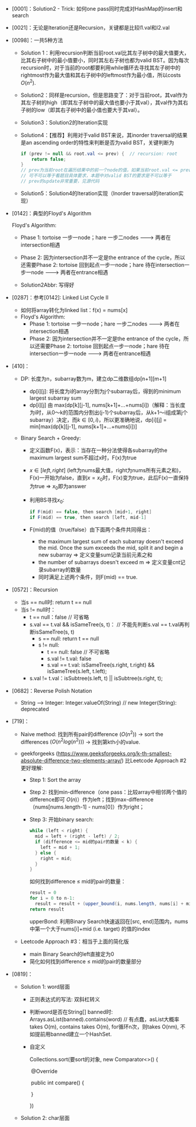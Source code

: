 + [0001]：Solution2 - Trick: 如何one pass同时完成对HashMap的insert和search

+ [0021]：无论是Iteration还是Recursion，关键都是比较l1.val和l2.val

+ [0098]：一共5种方法

  + Solution 1：利用recursion判断当前root.val比其左子树中的最大值要大，比其右子树中的最小值要小，同时其左右子树也都为valid BST。因为每次recursion时，对于当前的root都要利用while循环去寻找其左子树中的rightmost作为最大值和其右子树中的leftmost作为最小值，所以costs $O(n^2)$.

  + Solution2：同样是recursion，但是思路变了：对于当前root，其val作为其左子树的high（即其左子树中的最大值也要小于其val），其val作为其右子树的low（即其右子树中的最小值也要大于其val）。

  + Solution3：Solution2的Iteration实现

  + Solution4：【推荐】利用对于valid BST来说，其inorder traversal的结果是an ascending order的特性来判断是否为valid BST，关键判断为

    ```java
    if (prev != null && root.val <= prev) {  // recursion: root
        return false;
    }
    // prev为当前root在遍历结果中的前一个node的值，如果当前root.val <= prev，即当前root的值小于等于其前面node的值，不再构成ascending order，故return false
    // 可不可以等于看题目具体要求，本题中对valid BST的要求是不可以等于
    // prev的update非常重要，见源代码
    ```

  + Solution5：Solution4的Iteration实现（Inorder traversal的iteration实现）

+ [0142]：典型的Floyd's Algorithm

  Floyd's Algorithm: 

  + Phase 1: tortoise 一步一node；hare 一步二nodes    --->    两者在intersection相遇
  + Phase 2: 因为intersection并不一定是the entrance of the cycle，所以还需要Phase 2: tortoise 回到起点一步一node；hare 待在intersection一步一node    --->    两者在entrance相遇                

  + Solution2Abbr: 写得好

+ [0287]：参考[0142]: Linked List Cycle II

  + 如何将array转化为linked list：f(x) = nums[x]
  + Floyd's Algorithm: 
    + Phase 1: tortoise 一步一node；hare 一步二nodes    --->    两者在intersection相遇
    + Phase 2: 因为intersection并不一定是the entrance of the cycle，所以还需要Phase 2: tortoise 回到起点一步一node；hare 待在intersection一步一node    --->    两者在entrance相遇    

+ [410]：

  + DP: 长度为n，subarray数为m，建立dp二维数组dp\[n+1][m+1]

    + dp\[i][j]: 将长度为i的array分割为j个subarray后，得到的minimum largest subarray sum
    + dp\[i][j] 由 max(dp\[k][j-1], nums[k+1]+...+nums[i])（解释：当长度为i时，从0～k的范围内分割出(j-1)个subarray后，从k+1～i组成第j个subarray）决定，而$k \in [0, i)$，所以更准确地说，dp\[i][j] = min[max(dp\[k][j-1], nums[k+1]+...+nums[i])]

  + Binary Search + Greedy:

    + 定义函数F(x)，表示：当存在一种分法使得各subarray的the maximum largest sum不超过x时，F(x)为true

    + $x \in [left, right]$ (left为nums最大值，right为nums所有元素之和)， F(x)一开始为false，直到$x=x_0$时，F(x)变为true，此后F(x)一直保持为true => $x_0$即为answer

    + 利用BS寻找$x_0$:

      ```java
      if F(mid) == false, then search [mid+1, right]
      if F(mid) == true, then search [left, mid-1]
      ```

    + F(mid)的值（true/false）由下面两个条件共同得出：
      + the maximum largest sum of each subarray doesn't exceed the mid. Once the sum exceeds the mid, split it and begin a new subarray   => 定义变量sum记录当前元素之和
      + the number of subarrays doesn't exceed m => 定义变量cnt记录subarray的数量
      + 同时满足上述两个条件，则F(mid) == true.

+ [0572]：Recursion

  + 当s == null时: return t == null
  + 当s != null时：
    + t == null：false    // 可省略 
    + s.val == t.val && isSameTree(s, t)：    // 不能先判断s.val == t.val再判断isSameTree(s, t)
      + s == null: return t == null
      + s != null: 
        + t == null: false     // 不可省略
        + s.val != t.val: false
        + s.val == t.val: isSameTree(s.right, t.right) && isSameTree(s.left, t.left);
    + s.val != t.val：isSubtree(s.left, t) || isSubtree(s.right, t);

+ [0682]：Reverse Polish Notation

  + String —> Integer: Integer.valueOf(String)     // new Integer(String): deprecated

+ [719]：

  + Naive method: 找到所有pair的difference $(O(n^2))$ -> sort the differences $(O(n^2log(n^2)))$ -> 找到第kth小的value.

  + geekforgeeks (https://www.geeksforgeeks.org/k-th-smallest-absolute-difference-two-elements-array/)  比Leetcode Approach #2更好理解:

    + Step 1: Sort the array

    + Step 2: 找到min-difference（one pass：比较array中相邻两个值的difference即可 $O(n)$）作为left；找到max-difference（nums[nums.length-1] - nums[0]）作为right；

    + Step 3: 开始binary search:

      ```java
      while (left < right) {
        mid = left + (right - left) / 2;
        if (difference <= mid的pair的数量 < k) {
          left = mid + 1;
        } else {
          right = mid;
        }
      }
      ```

      如何找到difference ≤ mid的pair的数量：

      ```java
      result = 0
      for i = 0 to n-1:
      	result = result + (upper_bound(i, nums.length, nums[i] + mid) - (i+1))
      return result
      ```

      upperBond: 利用Binary Search快速返回在[src, end]范围内，nums中第一个大于nums[i]+mid (i.e. target) 的值的index

  + Leetcode Approach #3：相当于上面的简化版

    + main Binary Search的left直接定为0
    + 简化如何找到difference ≤ mid的pair的数量部分

+ [0819]：

  + Solution 1: word层面

    + 正则表达式的写法: 双斜杠转义

    + 判断word是否在String[] banned时: Arrays.asList(banned).contains(word)  // 有点蠢，asList大概率takes O(m), contains takes O(m), for循环n次，则takes O(nm), 不如提前用banned建立一个HashSet.

    + 自定义

      Collections.sort(要sort的对象, new Comparator<>() {

      ​		@Override

      ​		public int compare() {

      ​		}

      })

  + Solution 2: char层面

